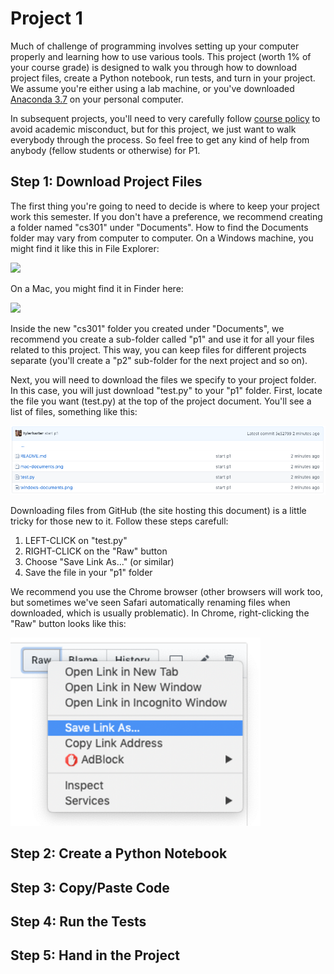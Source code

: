 # Project 1

Much of challenge of programming involves setting up your computer
properly and learning how to use various tools.  This project (worth
1% of your course grade) is designed to walk you through how to
download project files, create a Python notebook, run tests, and turn
in your project.  We assume you're either using a lab machine, or
you've downloaded [Anaconda 3.7](https://www.anaconda.com/download) on
your personal computer.

In subsequent projects, you'll need to very carefully follow [course
policy](https://tyler.caraza-harter.com/cs301/spring19/syllabus.html)
to avoid academic misconduct, but for this project, we just want to
walk everybody through the process.  So feel free to get any kind of
help from anybody (fellow students or otherwise) for P1.

## Step 1: Download Project Files

The first thing you're going to need to decide is where to keep your
project work this semester.  If you don't have a preference, we
recommend creating a folder named "cs301" under "Documents".  How to
find the Documents folder may vary from computer to computer.  On a
Windows machine, you might find it like this in File Explorer:

<img src="windows-documents.png" width="400">

On a Mac, you might find it in Finder here:

<img src="mac-documents.png" width="200">

Inside the new "cs301" folder you created under "Documents", we
recommend you create a sub-folder called "p1" and use it for all your
files related to this project.  This way, you can keep files for
different projects separate (you'll create a "p2" sub-folder for the
next project and so on).

Next, you will need to download the files we specify to your project
folder.  In this case, you will just download "test.py" to your "p1"
folder.  First, locate the file you want (test.py) at the top of the
project document.  You'll see a list of files, something like this:

<img src="github.png" width="600">

Downloading files from GitHub (the site hosting this document) is a
little tricky for those new to it.  Follow these steps carefull:

1. LEFT-CLICK on "test.py"
2. RIGHT-CLICK on the "Raw" button
3. Choose "Save Link As..." (or similar)
4. Save the file in your "p1" folder

We recommend you use the Chrome browser (other browsers will work too,
but sometimes we've seen Safari automatically renaming files when
downloaded, which is usually problematic).  In Chrome, right-clicking
the "Raw" button looks like this:

<img src="raw.png" width="400">

## Step 2: Create a Python Notebook

## Step 3: Copy/Paste Code

## Step 4: Run the Tests

## Step 5: Hand in the Project
